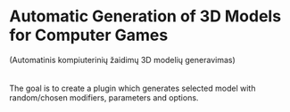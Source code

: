 <h1><b>Automatic Generation of 3D Models for Computer Games</b></h1>
(Automatinis kompiuterinių žaidimų 3D modelių generavimas)<br>
<br>
<br>
The goal is to create a plugin which generates selected model with random/chosen modifiers, parameters and options.
